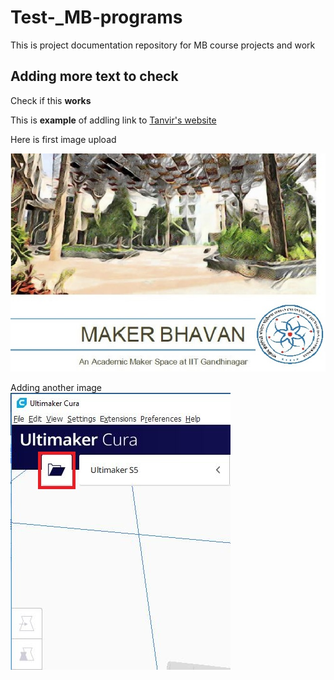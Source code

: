 # Test-\_MB-programs

This is project documentation repository for MB course projects and work

## Adding more text to check

Check if this **works**

This is **example** of addling link to [Tanvir's website](http://archive.fabacademy.org/2018/labs/fablabcept/students/tanvir-khorajiya/)

Here is first image upload

![](images/t1.JPG)

Adding another image  
![](images/u0.JPG)

